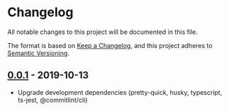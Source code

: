 # Changelog

All notable changes to this project will be documented in this file.

The format is based on [Keep a Changelog](https://keepachangelog.com/en/1.0.0/),
and this project adheres to [Semantic Versioning](https://semver.org/spec/v2.0.0.html).

## [0.0.1](https://github.com/metonym/static-strata/releases/tag/0.0.1) - 2019-10-13

- Upgrade development dependencies (pretty-quick, husky, typescript, ts-jest, @commitlint/cli)
